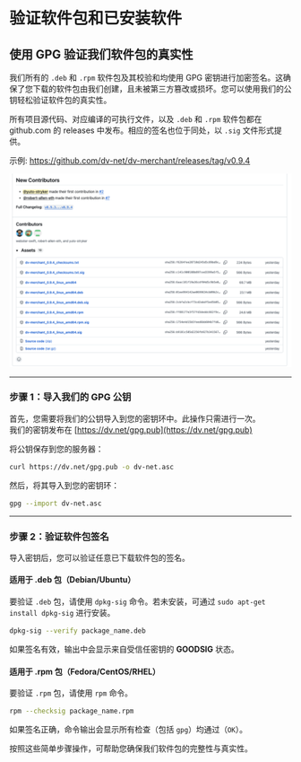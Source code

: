 # 验证软件包和已安装软件

## 使用 GPG 验证我们软件包的真实性

我们所有的 `.deb` 和 `.rpm` 软件包及其校验和均使用 GPG 密钥进行加密签名。这确保了您下载的软件包由我们创建，且未被第三方篡改或损坏。您可以使用我们的公钥轻松验证软件包的真实性。

所有项目源代码、对应编译的可执行文件，以及 `.deb` 和 `.rpm` 软件包都在 github.com 的 releases 中发布。相应的签名也位于同处，以 `.sig` 文件形式提供。

示例: https://github.com/dv-net/dv-merchant/releases/tag/v0.9.4

![github-signed-assets.png](../../assets/images/security/github-signed-assets.png)

-----

### 步骤 1：导入我们的 GPG 公钥

首先，您需要将我们的公钥导入到您的密钥环中。此操作只需进行一次。  
我们的密钥发布在 [https://dv.net/gpg.pub](https://dv.net/gpg.pub)

将公钥保存到您的服务器：

```bash
curl https://dv.net/gpg.pub -o dv-net.asc
```

然后，将其导入到您的密钥环：

```bash
gpg --import dv-net.asc
```

-----

### 步骤 2：验证软件包签名

导入密钥后，您可以验证任意已下载软件包的签名。

#### 适用于 .deb 包（Debian/Ubuntu）

要验证 `.deb` 包，请使用 `dpkg-sig` 命令。若未安装，可通过 
`sudo apt-get install dpkg-sig` 进行安装。

```bash
dpkg-sig --verify package_name.deb
```

如果签名有效，输出中会显示来自受信任密钥的 **GOODSIG** 状态。

#### 适用于 .rpm 包（Fedora/CentOS/RHEL）

要验证 `.rpm` 包，请使用 `rpm` 命令。

```bash
rpm --checksig package_name.rpm
```

如果签名正确，命令输出会显示所有检查（包括 `gpg`）均通过（`OK`）。

按照这些简单步骤操作，可帮助您确保我们软件包的完整性与真实性。